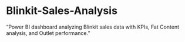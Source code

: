 # Blinkit-Sales-Analysis
“Power BI dashboard analyzing Blinkit sales data with KPIs, Fat Content analysis, and Outlet performance.”
